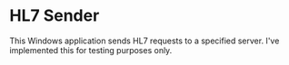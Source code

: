 # HL7 Sender #

This Windows application sends HL7 requests to a specified server.
I've implemented this for testing purposes only.
